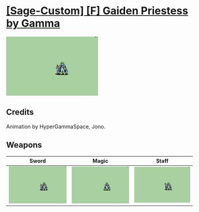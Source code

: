# [\[Sage-Custom\] \[F\] Gaiden Priestess by Gamma](./)

<img src="./1.%20Sword/Sword_000.png" alt="[Sage-Custom] [F] Gaiden Priestess by Gamma standing" />

## Credits

Animation by HyperGammaSpace, Jono.

## Weapons


|Sword |Magic |Staff |
|  :---: | :---: | :---: |
| <img alt="Sword animation" src="./1.%20Sword/Sword.gif" /> | <img alt="Magic animation" src="./6.%20Magic/Magic.gif" /> | <img alt="Staff animation" src="./7.%20Staff/Staff.gif" /> |
